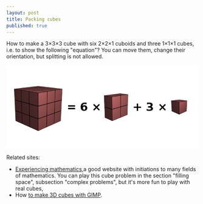 ```yaml
---
layout: post
title: Packing cubes
published: true
---
```

How to make a 3×3×3 cube with six 2×2×1 cuboids and three 1×1×1 cubes, i.e. to show the following "equation"? You can move them, change their orientation, but splitting is not allowed.

<img src="../images/2014-5-11-Packing-cubes/finalCubes.png" alt="packingCubesImage"/>

Related sites:
<ul>
	<li><a href="http://www.experiencingmaths.org/" target="_blank">Experiencing mathematics</a>,a good website with initiations to many fields of mathematics. You can play this cube problem in the section "filling space", subsection "complex problems", but it's more fun to play with real cubes,</li>
	<li>How <a href="http://www.gimptalk.com/index.php?/topic/49179-3d-realistic-rubiks-cube-tutorial/" target="_blank">to make 3D cubes with GIMP</a>.</li>
</ul>